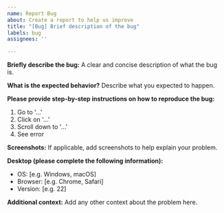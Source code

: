```yaml
---
name: Report Bug
about: Create a report to help us improve
title: "[Bug] Brief description of the bug"
labels: bug
assignees: ''

---
```


**Briefly describe the bug:**
A clear and concise description of what the bug is.

**What is the expected behavior?**
Describe what you expected to happen.

**Please provide step-by-step instructions on how to reproduce the bug:**
1. Go to '...'
2. Click on '...'
3. Scroll down to '...'
4. See error

**Screenshots:**
If applicable, add screenshots to help explain your problem.

**Desktop (please complete the following information):**
- OS: [e.g. Windows, macOS]
- Browser: [e.g. Chrome, Safari]
- Version: [e.g. 22]

**Additional context:**
Add any other context about the problem here.
